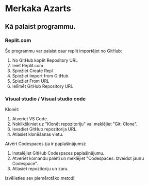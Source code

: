 # Merkaka Azarts

## Kā palaist programmu.

### Replit.com
Šo programmu var palaist caur replit importējot no GitHub:
1. No GitHub kopēt Repository URL
2. Ieiet Replit.com
3. Spiežiet Create Repl
4. Spiežiet Import from GitHub
5. Spiežiet From URL
6. Ielīmēt GitHub Repository URL

### Visual studio / Visual studio code
Klonēt:
1. Atveriet VS Code.
2. Noklikšķiniet uz "Klonēt repozitoriju" vai meklējiet "Git: Clone".
3. Ievadiet GitHub repozitorija URL.
4. Atlasiet klonēšanas vietu.
   
Atvērt Codespaces (ja ir paplašinājums):
1.  Instalējiet GitHub Codespaces paplašinājumu.
2. Atveriet komandu paleti un meklējiet "Codespaces: Izveidot jaunu Codespace".
3. Atlasiet repozitoriju un zaru.

Izvēlieties sev piemērotāko metodi!
